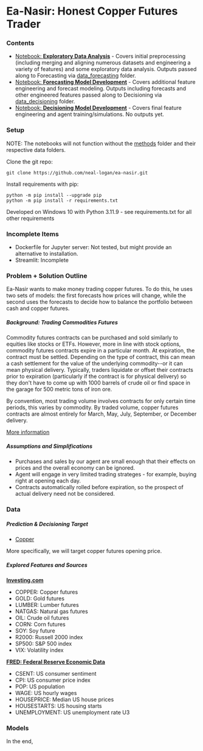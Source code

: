 # Ea-Nasir: Honest Copper Futures Trader

### Contents

- [Notebook: **Exploratory Data Analysis**](01_eda_data_prep.ipynb) - Covers initial preprocessing (including merging and aligning numerous datasets and engineering a variety of features) and some exploratory data analysis.  Outputs passed along to Forecasting via [data_forecasting](/data_forecasting/) folder.
- [Notebook: **Forecasting Model Development**](02_forecasting.ipynb) - Covers additional feature engineering and forecast modeling.  Outputs including forecasts and other engineered features passed along to Decisioning via [data_decisioning](/data_decisioning/) folder.
- [Notebook: **Decisioning Model Development**](03_decisioning.ipynb) - Covers final feature engineering and agent training/simulations.  No outputs yet.

### Setup

NOTE:  The notebooks will not function without the [methods](/methods/) folder and their respective data folders.  

Clone the git repo:

```bash/cmd
git clone https://github.com/neal-logan/ea-nasir.git
```

Install requirements with pip:

```bash/cmd
python -m pip install --upgrade pip
python -m pip install -r requirements.txt
```

Developed on Windows 10 with Python 3.11.9 - see requirements.txt for all other requirements

### Incomplete Items

- Dockerfile for Jupyter server: Not tested, but might provide an alternative to installation.
- Streamlit: Incomplete

### Problem + Solution Outline

Ea-Nasir wants to make money trading copper futures.  To do this, he uses two sets of models: the first forecasts how prices will change, while the second uses the forecasts to decide how to balance the portfolio between cash and copper futures.

##### Background: Trading Commodities Futures

Commodity futures contracts can be purchased and sold similarly to equities like stocks or ETFs.  However, more in line with stock options, commodity futures contracts expire in a particular month.  At expiration, the contract must be settled.  Depending on the type of contract, this can mean a cash settlement for the value of the underlying commodity--or it can mean physical delivery.  Typically, traders liquidate or offset their contracts prior to expiration (particularly if the contract is for physical delivery) so they don't have to come up with 1000 barrels of crude oil or find space in the garage for 500 metric tons of iron ore.

By convention, most trading volume involves contracts for only certain time periods, this varies by commodity.  By traded volume, copper futures contracts are almost entirely for March, May, July, September, or December delivery.

[More information](https://www.cmegroup.com/education/courses/introduction-to-futures/understanding-futures-expiration-contract-roll.html)

##### Assumptions and Simplifications

- Purchases and sales by our agent are small enough that their effects on prices and the overall economy can be ignored.
- Agent will engage in very limited trading strateges - for example, buying right at opening each day.
- Contracts automatically rolled before expiration, so the prospect of actual delivery need not be considered.

### Data

##### Prediction & Decisioning Target

- [Copper](https://www.cmegroup.com/education/articles-and-reports/copper-financial-futures-faq.html)

More specifically, we will target copper futures opening price.

##### Explored Features and Sources

[**Investing.com**](https://www.investing.com/)
- COPPER: Copper futures
- GOLD: Gold futures
- LUMBER: Lumber futures
- NATGAS: Natural gas futures
- OIL: Crude oil futures
- CORN: Corn futures
- SOY: Soy future
- R2000: Russell 2000 index
- SP500: S&P 500 index
- VIX: Volatility index

[**FRED: Federal Reserve Economic Data**](https://fred.stlouisfed.org/)
- CSENT: US consumer sentiment
- CPI: US consumer price index
- POP: US population
- WAGE: US hourly wages
- HOUSEPRICE: Median US house prices
- HOUSESTARTS:  US housing starts
- UNEMPLOYMENT: US unemployment rate U3

### Models

In the end, 

